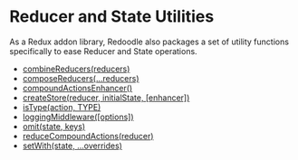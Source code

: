 # Reducer and State Utilities

As a Redux addon library,
Redoodle also packages a set of utility functions specifically to ease Reducer and State operations.

* [combineReducers(reducers)](combineReducers.md)
* [composeReducers(...reducers)](composeReducers.md)
* [compoundActionsEnhancer()](compoundActionsEnhancer.md)
* [createStore(reducer, initialState, [enhancer])](createStore.md)
* [isType(action, TYPE)](isType.md)
* [loggingMiddleware([options])](loggingMiddleware.md)
* [omit(state, keys)](omit.md)
* [reduceCompoundActions(reducer)](reduceCompoundActions.md)
* [setWith(state, ...overrides)](setWith.md)

